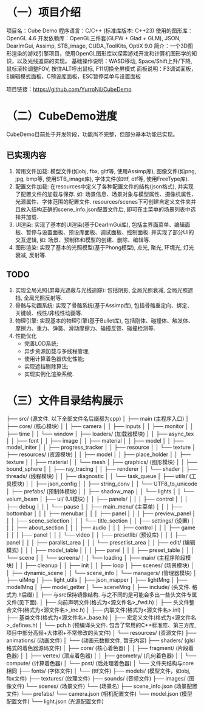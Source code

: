 # （一）项目介绍
项目名：Cube Demo
程序语言：C/C++ (标准库版本: C++23)
使用的图形库：OpenGL 4.6
开发依赖库：OpenGL三件套(GLFW + Glad + GLM), JSON, DearImGui, Assimp, STB_image, CUDA_ToolKits, OptiX 9.0
简介：一个3D图形渲染的游戏引擎项目，使用OpenGL图形库以探索游戏开发和计算机图形学的知识，以及光线追踪的实现。
基础操作说明：WASD移动, Space/Shift上升/下降, 鼠标滚轮调整FOV, 按住ALT呼出鼠标, F11切换全屏模式
面板说明：F3调试面板，E编辑模式面板，C预设库面板，ESC暂停菜单与设置面板

项目链接：https://github.com/YurroNil/CubeDemo

# （二）CubeDemo进度
CubeDemo目前处于开发阶段，功能尚不完整，但部分基本功能已实现。

## 已实现内容
1. 常用文件加载: 模型文件(如obj, fbx, gltf等, 使用Assimp库), 图像文件(如png, jpg, bmp等, 使用STB_image库), 字体文件(如ttf, otf等, 使用FreeType库).
2. 配置文件加载: 在resources中定义了各种配置文件的结构(json格式), 并实现了配置文件的加载与保存. 如: 场景信息、场景对象与模型属性、摄像机属性、光源属性、字体范围的配置文件. resources/scenes下可创建自定义文件夹并且放入结构正确的scene_info.json配置文件后, 即可在主菜单的场景列表中选择并加载.
3. UI渲染: 实现了基本的UI渲染(基于DearImGui库), 包括主界面菜单、编辑面板、暂停与设置面板、预设库面板、调试面板、控制面板. 并实现了部分UI的交互逻辑, 如: 场景、预制体和模型的创建、删除、编辑等.
4. 图形渲染: 实现了基本的光照模型(基于Phong模型), 点光, 聚光, 环境光, 灯光衰减, 反射等.

## TODO
1. 实现全局光照(屏幕光遮蔽与光线追踪): 包括阴影, 全局光照衰减, 全局光照遮挡, 全局光照反射等.
2. 骨骼与动画系统: 实现了骨骼系统(基于Assimp库), 包括骨骼重定向、绑定、关键帧、线性/非线性动画等.
3. 物理引擎: 实现基本的物理引擎(基于Bullet库), 包括刚体、碰撞体、触发体、摩擦力、重力、弹簧、滑动摩擦力、碰撞反馈、碰撞检测等.
4. 性能优化
    - 完善LOD系统;
    - 异步资源加载与多线程管理;
    - 使用计算着色器优化性能;
    - 实现遮挡剔除算法;
    - 实现实例化渲染系统.

# （三）文件目录结构展示

├── src/ (源文件. 以下全部文件名后缀都为cpp)
│   ├── main (主程序入口)
│   ├── core/ (核心模块)
│   │   ├── camera
│   │   ├── inputs
│   │   ├── monitor
│   │   ├── time
│   │   └── window
│   ├── loaders/ (加载器模块)
│   │   ├── async_tex
│   │   ├── font
│   │   ├── image
│   │   ├── material
│   │   ├── model
│   │   ├── model_initer
│   │   ├── progress_tracker
│   │   ├── resource
│   │   └── texture
│   ├── resources/ (资源模块)
│   │   ├── model
│   │   ├── place_holder
│   │   ├── texture
│   │   ├── material
│   │   └── mesh
│   ├── graphics/ (图形模块)
│   │   ├── bound_sphere
│   │   ├── ray_tracing
│   │   ├── renderer
│   │   └── shader
│   ├── threads/ (线程模块)
│   │   ├── diagnostic
│   │   └── task_queue
│   ├── utils/ (工具模块)
│   │   ├── json_config
│   │   ├── string_conv
│   │   └── UTF8_to_unicode
│   ├── prefabs/ (预制体模块)
│   │   ├── shadow_map
│   │   └── lights
│   │   └── volum_beam
│   ├── ui/ (UI模块)
│   │   ├── panels/
│   │   │   ├── control
│   │   │   ├── debug
│   │   │   └── pause
│   │   ├── main_menu/ (主菜单)
│   │   │   ├── bottombar
│   │   │   ├── menubar
│   │   │   ├── panel
│   │   │   ├── preview_panel
│   │   │   ├── scene_selection
│   │   │   └── title_section
│   │   ├── settings/ (设置)
│   │   │   ├── about_section
│   │   │   ├── audio
│   │   │   ├── control
│   │   │   ├── game
│   │   │   ├── panel
│   │   │   └── video
│   │   ├── presetlib/ (预设库)
│   │   │   ├── panel
│   │   │   ├── paralist_area
│   │   │   └── presetlist_area
│   │   ├── edit/ (编辑模式)
│   │   │   ├── model_table
│   │   │   ├── panel
│   │   │   ├── preset_table
│   │   │   └── scene
│   │   └── screens/
│   │       └── loading
│   ├── main/ (主程序阶段模块)
│   │   ├── cleanup
│   │   ├── init
│   │   ├── loop
│   ├── scenes/ (场景模块)
│   │   ├── dynamic_scene
│   │   └── scene_info
│   └── managers/ (管理器模块)
│       ├── uiMng
│       ├── light_utils
│       ├── json_mapper
│       ├── lightMng
│       ├── modelMng
│       ├── model_getter
│       └── sceneMng
│
├── include/ (头文件. 格式为.h后缀)
│   ├── 与src保持镜像结构. 与之不同的是可能会多出一些头文件专属文件(见下面).
│   ├── 向前声明文件(格式为<源文件名>_fwd.h)
│   ├── 头文件整合文件(格式为<源文件名>_inc.h)
│   ├── 内联文件(格式为<源文件名>.inl)
│   ├── 基类文件(格式为<源文件名>_base.h)
│   ├── 宏定义文件(格式为<源文件名>_defines.h)
│   └── pch.h (预编译头文件. 包含了常用的C++标准库、第三方库, 项目中部分高频+大体积+不常修改的头文件)
│
└── resources/ (资源文件)
    ├── animations/ (动画文件)
    │   └── (动画元数据文件, 暂无内容)
    ├── shaders/ (glsl格式的着色器源码文件)
    │   ├── core/ (核心着色器)
    │   │   ├── fragment/ (片段着色器)
    │   │   ├── vertex/ (顶点着色器)
    │   │   ├── geometry/ (几何着色器)
    │   │   └── compute/ (计算着色器)
    │   └── post/ (后处理着色器)
    │       └── 文件夹结构与core相同
    ├── fonts/ (字体文件)
    │   └── (ttf文件)
    ├── models/ (模型文件，如obj, fbx文件)
    ├── textures/ (纹理文件)
    ├── sounds/ (音频文件)
    ├── images/ (图像文件)
    └── scenes/ (场景文件)
        └── (场景名)
            ├── scene_info.json (场景配置文件)
            └── prefabs/
                └── camera.json (相机配置文件)
                └── model.json (模型配置文件)
                └── light.json (光源配置文件)
